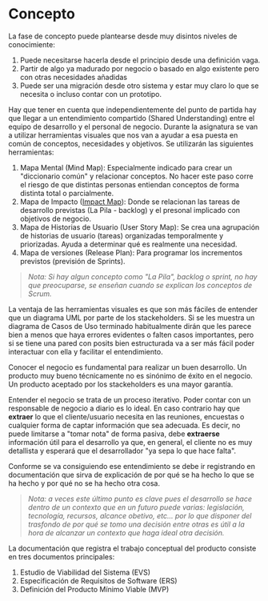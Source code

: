 # Concepto

La fase de concepto puede plantearse desde muy disintos niveles de conocimiente:
1. Puede necesitarse hacerla desde el principio desde una definición vaga.
1. Partir de algo ya madurado por negocio o basado en algo existente pero con otras necesidades añadidas
1. Puede ser una migración desde otro sistema y estar muy claro lo que se necesita o incluso contar con un prototipo.

Hay que tener en cuenta que independientemente del punto de partida hay que llegar a un entendimiento compartido (Shared Understanding) entre el equipo de desarrollo y el personal de negocio. Durante la asignatura se van a utilizar herramientas visuales que nos van a ayudar a esa puesta en común de conceptos, necesidades y objetivos. Se utilizarán las siguientes herramientas:
1. Mapa Mental (Mind Map): Especialmente indicado para crear un "diccionario común" y relacionar conceptos. No hacer este paso corre el riesgo de que distintas personas entiendan conceptos de forma distinta total o parcialmente.
1. Mapa de Impacto ([Impact Map](https://mamaqueesscrum.com/2019/11/11/1124/)): Donde se relacionan las tareas de desarrollo previstas (La Pila - backlog) y el presonal implicado con objetivos de negocio.
1. Mapa de Historias de Usuario (User Story Map): Se crea una agrupación de historias de usuario (tareas) organizadas temporalmente y priorizadas. Ayuda a determinar qué es realmente una necesidad.
1. Mapa de versiones (Release Plan): Para programar los incrementos previstos (previsión de Sprints).
> _Nota: Si hay algun concepto como "La Pila", backlog o sprint, no hay que preocuparse, se enseñan cuando se explican los conceptos de Scrum._

La ventaja de las herramientas visuales es que son más fáciles de entender que un diagrama UML por parte de los stackeholders. Si se les muestra un diagrama de Casos de Uso terminado habitualmente dirán que les parece bien a menos que haya errores evidentes o falten casos importantes, pero si se tiene una pared con posits bien estructurada va a ser más fácil poder interactuar con ella y facilitar el entendimiento.

Conocer el negocio es fundamental para realizar un buen desarrollo. Un producto muy bueno técnicamente no es sinónimo de éxito en el negocio. Un producto aceptado por los stackeholders es una mayor garantía.

Entender el negocio se trata de un proceso iterativo. Poder contar con un responsable de negocio a diario es lo ideal. En caso contrario hay que **extraer** lo que el cliente/usuario necesita en las reuniones, encuestas o cualquier forma de captar información que sea adecuada. Es decir, no puede limitarse a "tomar nota" de forma pasiva, debe **extraerse** información útil para el desarrollo ya que, en general, el cliente no es muy detallista y esperará que el desarrollador "ya sepa lo que hace falta".

Conforme se va consiguiendo ese entendimiento se debe ir registrando en documentación que sirva de explicación de por qué se ha hecho lo que se ha hecho y por qué no se ha hecho otra cosa.
> _Nota: a veces este último punto es clave pues el desarrollo se hace dentro de un contexto que en un futuro puede varias: legislación, tecnología, recursos, alcance obetivo, etc... por lo que disponer del trasfondo de por qué se tomo una decisión entre otras es útil a la hora de alcanzar un contexto que haga ideal otra decisión._

La documentación que registra el trabajo conceptual del producto consiste en tres documentos principales:
1. Estudio de Viabilidad del Sistema (EVS)
1. Especificación de Requisitos de Software (ERS)
1. Definición del Producto Mínimo Viable (MVP)